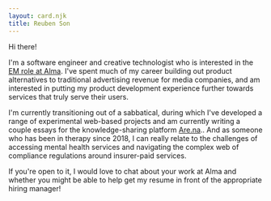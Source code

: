 ```yaml
---
layout: card.njk
title: Reuben Son
---
```

Hi there! 

I'm a software engineer and creative technologist who is interested in the [EM role at Alma](https://boards.greenhouse.io/alma/jobs/7331504002). I've spent much of my career building out product alternatives to traditional advertising revenue for media companies, and am interested in putting my product development experience further towards services that truly serve their users.

I'm currently transitioning out of a sabbatical, during which I've developed a range of experimental web-based projects and am currently writing a couple essays for the knowledge-sharing platform [Are.na](https://are.na).. And as someone who has been in therapy since 2018, I can really relate to the challenges of accessing mental health services and navigating the complex web of compliance regulations around insurer-paid services.

If you're open to it, I would love to chat about your work at Alma and whether you might be able to help get my resume in front of the appropriate hiring manager!